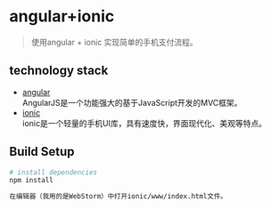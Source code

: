 # angular+ionic

> 使用angular + ionic 实现简单的手机支付流程。

## technology stack

* [angular](https://angularjs.org/)                          
AngularJS是一个功能强大的基于JavaScript开发的MVC框架。
* [ionic](http://www.ionic.wang/js_doc-index.html)   
ionic是一个轻量的手机UI库，具有速度快，界面现代化、美观等特点。


## Build Setup

``` bash
# install dependencies
npm install

在编辑器（我用的是WebStorm）中打开ionic/www/index.html文件。
```